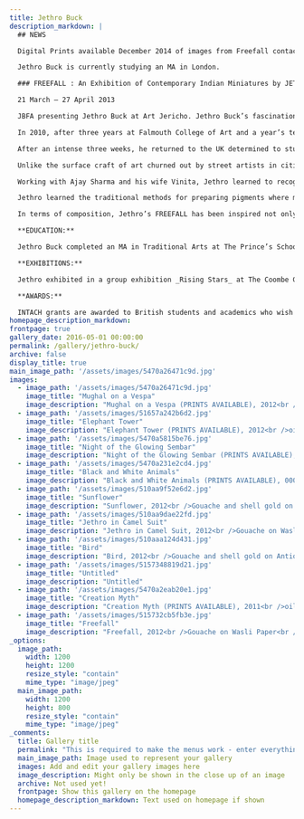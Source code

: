 ```yaml
---
title: Jethro Buck
description_markdown: |
  ## NEWS

  Digital Prints available December 2014 of images from Freefall contact Jenny Blyth Fine Art.

  Jethro Buck is currently studying an MA in London.

  ### FREEFALL : An Exhibition of Contemporary Indian Miniatures by JETHRO BUCK

  21 March – 27 April 2013

  JBFA presenting Jethro Buck at Art Jericho. Jethro Buck’s fascination with the ancient art of Indian miniature painting is core to his work. It is not only the aesthetic beauty and fine workmanship that has captured his imagination, but also the fables and mysticism that has created such rich and exotic art for thousands of years. FREEFALL is an exhibition of around 30 paintings that blend East with West. Incorporating his own expression, narrative and scale, to the form and decorative style of classical Indian miniature painting, Jethro has composed a contemporary body of work inspired by the experience of his journey to India, a country both ancient and modern.

  In 2010, after three years at Falmouth College of Art and a year’s teaching at St. Edwards School Oxford, Jethro travelled to Udaipur – the City of Lakes - to visit a friend who was teaching there. Exploring the backstreets of the city, he saw through an open door, a young boy sitting cross-legged on the workshop floor, grinding minerals with pestle and mortar to make pigments. Intrigued, he stepped inside and discovered Master and a team of artisans working together to create classical Indian miniature paintings. He describes it as stepping back 500 years in time, and spellbound by the scene before him, he asked if he might sit and watch – which he did for some hours. Returning the next day, he asked again if he might sit and watch, and when reappearing a third time, he was given a bowl and tools and invited to work - and so began Jethro’s exploration of miniature painting.

  After an intense three weeks, he returned to the UK determined to study in India. He applied to INTACH (India National Trust for Art and Cultural Heritage) for a travel grant, and was awarded £1000 for flight and travel. He researched the possibilities for apprenticeship and was referred by artist Olivia Fraser, to miniaturist Master Ajay Sharma who invited him to Jaipur – the Pink City – to work with him as a student in the studio.

  Unlike the surface craft of art churned out by street artists in cities across India, Ajay Sharma is Master of one of the few remaining artisan studios with a full apprenticeship system that adheres to the cannons of the past – a prescribed, almost ritualistic process, with a strict regimen for the preparation of base and colour - where application is a finely crafted process followed precisely, and where ego and the individualism of art as we know it in the West, is sacrificed for an art form which has grown up out of, and remains strongly bound to, religious narrative.

  Working with Ajay Sharma and his wife Vinita, Jethro learned to recognise the many different styles of classical Indian painting particular to different regions. His preferred schools reflected in his own work are Mughal with its combined influences of both East and West and a heightened sense of naturalism reflected in the faces, where one face is distinct from another; Rajput, with its typically flat planes of colour; and Kangra, from the foothills of the Himalayas, for its stillness and less saturated colours, the haunting night scenes and distinctively detailed trees.

  Jethro learned the traditional methods for preparing pigments where minerals such as Malachite, Cinnabar and Lapis Lazuli are ground to a powder and bound with gum Arabic, how to make a perfect brush from the hairs on a squirrel’s tail, and under the keen eye of both Master and wife, how to paint in classical Indian miniaturist style.

  In terms of composition, Jethro’s FREEFALL has been inspired not only by the traditional tales and religious stories depicted in the miniaturist paintings of old, but also contemporary daily life on the streets that he observed around him. Udaipur, an ancient city set in the desert state of Rajasthan, was originally irrigated by the Mughals with water from surrounding lakes. Jethro photographed the local boys as they launched themselves joyously into the water and these, together with photographs of the artist himself recreating these leaps and falls, form the basis for many of the paintings in this exhibition. Essentially Jethro Buck’s paintings express the vitality and freedom, the FREEFALL experience of leaving home to explore India in all its multiplicity.

  **EDUCATION:**

  Jethro Buck completed an MA in Traditional Arts at The Prince’s School of Traditional Arts, London in June 2014\. Born in 1986, he attended Falmouth College of Art 2005-8, following a year of Art Foundation at Abingdon & Whitney College in 2003\. After university, he worked at St. Edwards School, Oxford as a teaching assistant and technician where he was also Artist in Residence.

  **EXHIBITIONS:**

  Jethro exhibited in a group exhibition _Rising Stars_ at The Coombe Gallery, Dartmouth in 2009 and had a solo exhibition at North Wall Gallery, Oxford in 2010.

  **AWARDS:**

  INTACH grants are awarded to British students and academics who wish to learn traditional Indian crafts.
homepage_description_markdown: 
frontpage: true
gallery_date: 2016-05-01 00:00:00
permalink: /gallery/jethro-buck/
archive: false
display_title: true
main_image_path: '/assets/images/5470a26471c9d.jpg'
images:
  - image_path: '/assets/images/5470a26471c9d.jpg'
    image_title: "Mughal on a Vespa"
    image_description: "Mughal on a Vespa (PRINTS AVAILABLE), 2012<br />oil on linen<br />80 x 56 cm<br />SOLD"
  - image_path: '/assets/images/51657a242b6d2.jpg'
    image_title: "Elephant Tower"
    image_description: "Elephant Tower (PRINTS AVAILABLE), 2012<br />oil and acrylic on linen<br />150 x 80 cm<br />&amp;pound;1500"
  - image_path: '/assets/images/5470a5815be76.jpg'
    image_title: "Night of the Glowing Sembar"
    image_description: "Night of the Glowing Sembar (PRINTS AVAILABLE), 2011<br />Gouache on watercolour paper<br />37 x 25 cm<br />SOLD"
  - image_path: '/assets/images/5470a231e2cd4.jpg'
    image_title: "Black and White Animals"
    image_description: "Black and White Animals (PRINTS AVAILABLE), 0000<br />Gouache on watercolour paper<br />38 x 27 cm<br />SOLD"
  - image_path: '/assets/images/510aa9f52e6d2.jpg'
    image_title: "Sunflower"
    image_description: "Sunflower, 2012<br />Gouache and shell gold on hand made paper starched and tea stained by artist<br />24 x 24 cm<br />SOLD"
  - image_path: '/assets/images/510aa9dae22fd.jpg'
    image_title: "Jethro in Camel Suit"
    image_description: "Jethro in Camel Suit, 2012<br />Gouache on Wasli paper<br />SOLD"
  - image_path: '/assets/images/510aaa124d431.jpg'
    image_title: "Bird"
    image_description: "Bird, 2012<br />Gouache and shell gold on Antique handmade paper<br />30 x 20 cm<br />SOLD"
  - image_path: '/assets/images/5157348819d21.jpg'
    image_title: "Untitled"
    image_description: "Untitled"
  - image_path: '/assets/images/5470a2eab20e1.jpg'
    image_title: "Creation Myth"
    image_description: "Creation Myth (PRINTS AVAILABLE), 2011<br />oil on primed paper<br />36 x 28 cm<br />SOLD"
  - image_path: '/assets/images/515732cb5fb3e.jpg'
    image_title: "Freefall"
    image_description: "Freefall, 2012<br />Gouache on Wasli Paper<br />135 x 92 cm<br />SOLD"
_options:
  image_path:
    width: 1200
    height: 1200
    resize_style: "contain"
    mime_type: "image/jpeg"
  main_image_path:
    width: 1200
    height: 800
    resize_style: "contain"
    mime_type: "image/jpeg"
_comments:
  title: Gallery title
  permalink: "This is required to make the menus work - enter everything in lower case, no digits, no spaces in this format /gallery/my-new-gallery/"
  main_image_path: Image used to represent your gallery
  images: Add and edit your gallery images here
  image_description: Might only be shown in the close up of an image
  archive: Not used yet!
  frontpage: Show this gallery on the homepage
  homepage_description_markdown: Text used on homepage if shown
---
```

